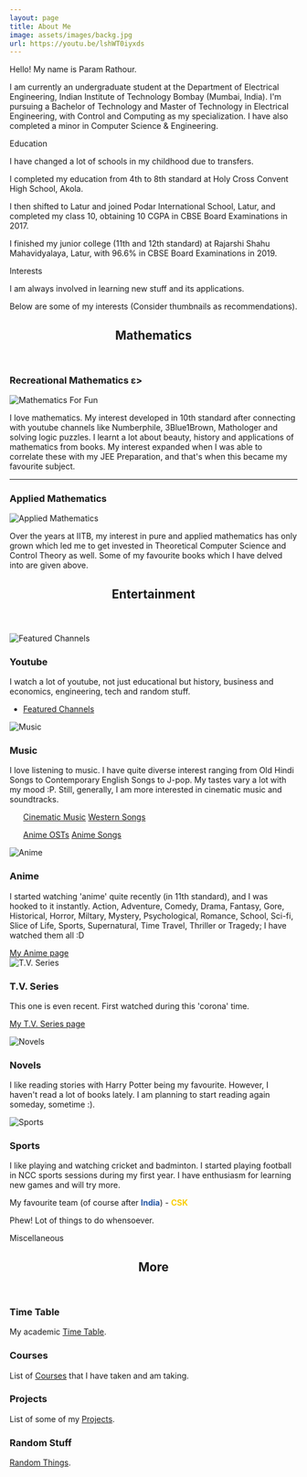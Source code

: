 ```yaml
---
layout: page
title: About Me
image: assets/images/backg.jpg
url: https://youtu.be/lshWT0iyxds
---
```


Hello! My name is Param Rathour.

I am currently an undergraduate student at the Department of Electrical Engineering, Indian Institute of Technology Bombay (Mumbai, India). I'm pursuing a Bachelor of Technology and Master of Technology in Electrical Engineering, with Control and Computing as my specialization. I have also completed a minor in Computer Science & Engineering.

<buttona class="accordion">Education</buttona>
<div class="panel">
    <p></p>
I have changed a lot of schools in my childhood due to transfers.

I completed my education from 4th to 8th standard at Holy Cross Convent High School, Akola.

I then shifted to Latur and joined Podar International School, Latur, and completed my class 10, obtaining 10 CGPA in CBSE Board Examinations in 2017.

I finished my junior college (11th and 12th standard) at Rajarshi Shahu Mahavidyalaya, Latur, with 96.6% in CBSE Board Examinations in 2019.
</div>
<p></p>
<buttona class="accordion">Interests</buttona>
<div class="panel">
    <p></p>
I am always involved in learning new stuff and its applications.

Below are some of my interests (Consider thumbnails as recommendations).
<!-- Section -->
<section>
    <header class="major">
        <p></p>
        <h2>Mathematics</h2>
    </header>
        <h3>Recreational Mathematics  ε></h3>
            <span class="image main"><img src="Mathematics For Fun.png" alt="Mathematics For Fun" /></span>
            <p>I love mathematics. My interest developed in 10th standard after connecting with youtube channels like Numberphile, 3Blue1Brown, Mathologer and solving logic puzzles. I learnt a lot about beauty, history and applications of mathematics from books. My interest expanded when I was able to correlate these with my JEE Preparation, and that's when this became my favourite subject.</p>
        <hr class="major" />
        <h3>Applied Mathematics</h3>
            <span class="image main"><img src="Applied Mathematics.png" alt="Applied Mathematics" /></span>
            <p>Over the years at IITB, my interest in pure and applied mathematics has only grown which led me to get invested in Theoretical Computer Science and Control Theory as well. Some of my favourite books which I have delved into are given above.</p>
</section>

<!-- Section -->
<section>
    <header class="major">
        <h2>Entertainment</h2>
    </header>
    <div class="posts">
        <article>
            <span href="https://www.youtube.com/channel/UC6uZMKVYdFUhujQ4Oy6C2YQ/channels?view_as=subscriber" class="image main"><img src="Youtube.jpg" alt="Featured Channels" /></span>
            <h3>Youtube</h3>
            <p>I watch a lot of youtube, not just educational but history, business and economics, engineering, tech and random stuff.</p>
<!--             <p>My recommendations
            <ul>
                <li><a href="https://www.youtube.com/channel/UCNIuvl7V8zACPpTmmNIqP2A">Oversimplified</a></li>
                <li><a href="https://www.youtube.com/user/Top10Memes">LEMMiNO</a></li>
                <li><a href="https://www.youtube.com/channel/UCvPXiKxH-eH9xq-80vpgmKQ">Epic History TV</a></li>
                <li><a href="https://www.youtube.com/channel/UCgNg3vwj3xt7QOrcIDaHdFg">Polymatter</a></li>
                <li><a href="https://www.youtube.com/channel/UC9RM-iSvTu1uPJb8X5yp3EQ">Wendover Productions</a></li>
                <li><a href="https://www.youtube.com/channel/UCuCkxoKLYO_EQ2GeFtbM_bw">Half as Interesting</a></li>
                <li><a href="https://www.youtube.com/channel/UCP5tjEmvPItGyLhmjdwP7Ww">Real Life Lore</a></li>
            </ul></p>
            <p>Below link includes <b>educational</b> channels too.</p> -->
            <ul class="actions">
                <li><a href="https://www.youtube.com/channel/UC6uZMKVYdFUhujQ4Oy6C2YQ/channels?view_as=subscriber" class="button">Featured Channels</a></li>
            </ul>
        </article>
        <article>
            <span class="image main"><img src="Music.png" alt="Music" /></span>
            <h3>Music</h3>
            <p>I love listening to music. I have quite diverse interest ranging from Old Hindi Songs to Contemporary English Songs to J-pop. My tastes vary a lot with my mood :P. Still, generally, I am more interested in cinematic music and soundtracks.</p>
            <ul>
                <!-- <li><a href="https://youtu.be/o-ONVkhJVSA">G Minor Bach (Arr. Luo Ni)</a></li>
                <li><a href="https://youtu.be/HEf_xrgmuRI">The Wolf And The Moon by BrunuhVille</a></li>
                <li><a href="https://youtu.be/qR6dzwQahOM">L's Theme</a></li>
                <li><a href="https://youtu.be/l2kwie-gs2o">Trisha's Lullaby</a></li>
                <li><a href="https://youtu.be/xc74Bm__cP8">Only I am missing</a></li>
                <li><a href="https://youtu.be/9Pf3hkYR9T0">Someday (Believe me) by Abo Takeshi</a></li>
                <li><a href="https://youtu.be/VqrCeNjxC-c">Deeply Fast</a></li>
                <li><a href="https://youtu.be/Z4R42NALDy8">To Give a Marionette Life</a></li> -->
                <a href="https://youtube.com/playlist?list=PL_oWkLvcB4HN0Ik1-V_TrYZpnQJ9s8hK2" class="button">Cinematic Music</a>
                <a href="https://youtube.com/playlist?list=PL_oWkLvcB4HOoLRN3uzNSLOXSTqanH3x7" class="button">Western Songs</a>
                <p></p>
                <a href="https://youtube.com/playlist?list=PL_oWkLvcB4HOdCAn_Xgu4_0lC9KwJzaTJ" class="button">Anime OSTs</a>
                <a href="https://youtube.com/playlist?list=PL_oWkLvcB4HPWO9x3au0BXFI-crB2GRPg" class="button">Anime Songs</a>
            </ul>
        </article>
        <article>
            <span href="https://www.youtube.com/channel/UCUUYiPd9TKE62mUn-lJ29AQ" class="image main"><img src="Anime.png" alt="Anime" /></span>
            <h3>Anime</h3>
            <p>I started watching 'anime' quite recently (in 11th standard), and I was hooked to it instantly. Action, Adventure, Comedy, Drama, Fantasy, Gore, Historical, Horror, Miltary, Mystery, Psychological, Romance, School, Sci-fi, Slice of Life, Sports, Supernatural, Time Travel, Thriller or Tragedy; I have watched them all :D</p>
            <a href="Anime" class="button">My Anime page</a>
        </article>
        <article>
            <span class="image main"><img src="T.V. Series.png" alt="T.V. Series" /></span>
            <h3>T.V. Series</h3>
            <p>This one is even recent. First watched during this 'corona' time.</p>
            <a href="https://www.serializd.com/user/wrath" class="button">My T.V. Series page</a>
            <p></p>
        </article>
        <article>
            <span class="image main"><img src="Novels.jpg" alt="Novels" /></span>
            <h3>Novels</h3>
            <p>I like reading stories with Harry Potter being my favourite. However, I haven't read a lot of books lately. I am planning to start reading again someday, sometime :).</p>
        </article>
        <article>
            <a class="image"><img src="Sports.png" alt="Sports" /></a>
            <h3>Sports</h3>
            <p>I like playing and watching cricket and badminton.
            I started playing football in NCC sports sessions during my first year. I have enthusiasm for learning new games and will try more.</p>
            <p>My favourite team (of course after <b style="color:rgb(34, 85, 164);">India</b>) - <b class="noinversion" style="color:rgb(249,205,5);">CSK</b></p>
        </article>
    </div>
</section>
<p>Phew! Lot of things to do whensoever.</p>
</div>
<p></p>
<buttona class="accordion">Miscellaneous</buttona>
<div class="panel">
    <p></p>
<!-- Section -->
<section>
    <header class="major">
        <h2>More</h2>
    </header>
    <div class="features">
        <article>
            <a href="/Time Table"><span class="icon fa-calendar"></span></a>
            <div class="content">
                <h3>Time Table</h3>
                <p>My academic <a href="/Time Table">Time Table</a>.</p>
            </div>
        </article>
        <article>
            <a href="/Courses"><span class="icon fa-book"></span></a>
            <div class="content">
                <h3>Courses</h3>
                <p>List of <a href="/Courses">Courses</a> that I have taken and am taking.</p>
            </div>
        </article>
        <!--article>
            <a href="/Blog"><span class="icon fa-user"></span></a>
            <div class="content">
                <h3>Blog</h3>
                <p>My <a href="/Blog">Blog</a>.</p>
            </div>
        </article-->
        <article>
            <a href="/Projects"><span class="icon fa-code"></span></a>
            <div class="content">
                <h3>Projects</h3>
                <p>List of some of my <a href="/Projects">Projects</a>.</p>
            </div>
        </article>
        <article>
            <a href="/Random Stuff"><span class="icon fa-random"></span></a>
            <div class="content">
                <h3>Random Stuff</h3>
                <p><a href="/Random Stuff">Random Things</a>.</p>
            </div>
        </article>
    </div>
</section>
</div>